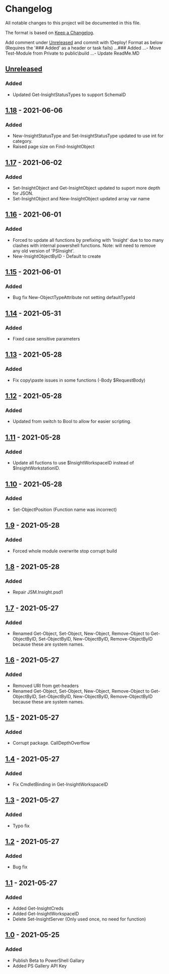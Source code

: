 # Changelog
All notable changes to this project will be documented in this file.

The format is based on [Keep a Changelog](https://keepachangelog.com/en/1.0.0/).

Add comment under [Unreleased] and commit with !Deploy!
Format as below (Requires the '### Added' as a header or task fails)
...### Added
...- Move Test-Module from Private to public\build
...- Update ReadMe.MD

## [Unreleased]
### Added
- Updated Get-InsightStatusTypes to support SchemaID

## [1.18] - 2021-06-06
### Added
- New-InsightStatusType and Set-InsightStatusType updated to use int for category.
- Raised page size on Find-InsightObject

## [1.17] - 2021-06-02
### Added
- Set-InsightObject and Get-InsightObject updated to suport more depth for JSON.
- Set-InsightObject and New-InsightObject updated array var name

## [1.16] - 2021-06-01
### Added
- Forced to update all functions by prefixing with 'Insight' due to too many clashes with internal powershell functions. Note: will need to remove any old version of 'PSInsight'.
- New-InsightObjectByID - Default to create

## [1.15] - 2021-06-01
### Added
- Bug fix New-ObjectTypeAttribute not setting defaultTypeId

## [1.14] - 2021-05-31
### Added
- Fixed case sensitive parameters 

## [1.13] - 2021-05-28
### Added
- Fix copy\paste issues in some functions (-Body $RequestBody)

## [1.12] - 2021-05-28
### Added
- Updated from switch to Bool to allow for easier scripting. 

## [1.11] - 2021-05-28
### Added
- Update all fuctions to use $InsightWorkspaceID instead of $InsightWorkstationID.

## [1.10] - 2021-05-28
### Added
- Set-ObjectPosition (Function name was incorrect)

## [1.9] - 2021-05-28
### Added
- Forced whole module overwrite stop corrupt build

## [1.8] - 2021-05-28
### Added
- Repair JSM.Insight.psd1

## [1.7] - 2021-05-27
### Added
- Renamed Get-Object, Set-Object, New-Object, Remove-Object to Get-ObjectByID, Set-ObjectByID, New-ObjectByID, Remove-ObjectByID because these are system names.

## [1.6] - 2021-05-27
### Added
- Removed URI from get-headers
- Renamed Get-Object, Set-Object, New-Object, Remove-Object to Get-ObjectByID, Set-ObjectByID, New-ObjectByID, Remove-ObjectByID because these are system names.


## [1.5] - 2021-05-27
### Added
- Corrupt package. CallDepthOverflow

## [1.4] - 2021-05-27
### Added
- Fix CmdletBinding in Get-InsightWorkspaceID

## [1.3] - 2021-05-27
### Added
- Typo fix

## [1.2] - 2021-05-27
### Added
- Bug fix

## [1.1] - 2021-05-27
### Added
- Added Get-InsightCreds
- Added Get-InsightWorkspaceID
- Delete Set-InsightServer (Only used once, no need for function)

## [1.0] - 2021-05-25
### Added
- Publish Beta to PowerShell Gallary
- Added PS Gallery API Key 

[Unreleased]: https://github.com/DamagedDingo/JSM.Insight/compare/1.18..HEAD
[1.18]: https://github.com/DamagedDingo/JSM.Insight/compare/1.17..1.18
[1.17]: https://github.com/DamagedDingo/JSM.Insight/compare/1.16..1.17
[1.16]: https://github.com/DamagedDingo/JSM.Insight/compare/1.15..1.16
[1.15]: https://github.com/DamagedDingo/JSM.Insight/compare/1.14..1.15
[1.14]: https://github.com/DamagedDingo/JSM.Insight/compare/1.13..1.14
[1.13]: https://github.com/DamagedDingo/JSM.Insight/compare/1.12..1.13
[1.12]: https://github.com/DamagedDingo/JSM.Insight/compare/1.11..1.12
[1.11]: https://github.com/DamagedDingo/JSM.Insight/compare/1.10..1.11
[1.10]: https://github.com/DamagedDingo/JSM.Insight/compare/1.9..1.10
[1.9]: https://github.com/DamagedDingo/JSM.Insight/compare/1.8..1.9
[1.8]: https://github.com/DamagedDingo/JSM.Insight/compare/1.7..1.8
[1.7]: https://github.com/DamagedDingo/JSM.Insight/compare/1.6..1.7
[1.6]: https://github.com/DamagedDingo/JSM.Insight/compare/1.5..1.6
[1.5]: https://github.com/DamagedDingo/JSM.Insight/compare/1.4..1.5
[1.4]: https://github.com/DamagedDingo/JSM.Insight/compare/1.3..1.4
[1.3]: https://github.com/DamagedDingo/JSM.Insight/compare/1.2..1.3
[1.2]: https://github.com/DamagedDingo/JSM.Insight/compare/1.1..1.2
[1.1]: https://github.com/DamagedDingo/JSM.Insight/compare/1.0..1.1
[1.0]: https://github.com/DamagedDingo/JSM.Insight/tree/1.0